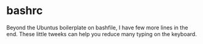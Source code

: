 bashrc
======

Beyond the Ubuntus boilerplate on bashfile, I have few more lines in the end. These little tweeks can help you reduce many typing on the keyboard.
